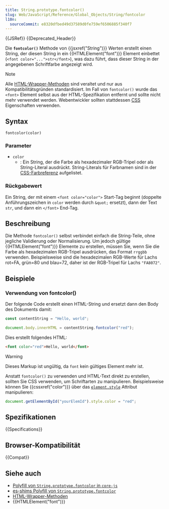 ```yaml
---
title: String.prototype.fontcolor()
slug: Web/JavaScript/Reference/Global_Objects/String/fontcolor
l10n:
  sourceCommit: e8320dfbed49d37589d0fe759ef6506885f340f7
---
```


{{JSRef}} {{Deprecated_Header}}

Die **`fontcolor()`** Methode von {{jsxref("String")}} Werten erstellt einen String, der diesen String in ein {{HTMLElement("font")}} Element einbettet (`<font color="...">str</font>`), was dazu führt, dass dieser String in der angegebenen Schriftfarbe angezeigt wird.

> [!NOTE]
> Alle [HTML-Wrapper-Methoden](/de/docs/Web/JavaScript/Reference/Global_Objects/String#html_wrapper_methods) sind veraltet und nur aus Kompatibilitätsgründen standardisiert. Im Fall von `fontcolor()` wurde das `<font>` Element selbst aus der HTML-Spezifikation entfernt und sollte nicht mehr verwendet werden. Webentwickler sollten stattdessen [CSS](/de/docs/Web/CSS) Eigenschaften verwenden.

## Syntax

```js-nolint
fontcolor(color)
```

### Parameter

- `color`
  - : Ein String, der die Farbe als hexadezimaler RGB-Tripel oder als String-Literal ausdrückt. String-Literals für Farbnamen sind in der [CSS-Farbreferenz](/de/docs/Web/CSS/color_value) aufgelistet.

### Rückgabewert

Ein String, der mit einem `<font color="color">` Start-Tag beginnt (doppelte Anführungszeichen in `color` werden durch `&quot;` ersetzt), dann der Text `str`, und dann ein `</font>` End-Tag.

## Beschreibung

Die Methode `fontcolor()` selbst verbindet einfach die String-Teile, ohne jegliche Validierung oder Normalisierung. Um jedoch gültige {{HTMLElement("font")}} Elemente zu erstellen, müssen Sie, wenn Sie die Farbe als hexadezimalen RGB-Tripel ausdrücken, das Format `rrggbb` verwenden. Beispielsweise sind die hexadezimalen RGB-Werte für Lachs rot=FA, grün=80 und blau=72, daher ist der RGB-Tripel für Lachs `"FA8072"`.

## Beispiele

### Verwendung von fontcolor()

Der folgende Code erstellt einen HTML-String und ersetzt dann den Body des Dokuments damit:

```js
const contentString = "Hello, world";

document.body.innerHTML = contentString.fontcolor("red");
```

Dies erstellt folgendes HTML:

```html
<font color="red">Hello, world</font>
```

> [!WARNING]
> Dieses Markup ist ungültig, da `font` kein gültiges Element mehr ist.

Anstatt `fontcolor()` zu verwenden und HTML-Text direkt zu erstellen, sollten Sie CSS verwenden, um Schriftarten zu manipulieren. Beispielsweise können Sie {{cssxref("color")}} über das [`element.style`](/de/docs/Web/API/HTMLElement/style) Attribut manipulieren:

```js
document.getElementById("yourElemId").style.color = "red";
```

## Spezifikationen

{{Specifications}}

## Browser-Kompatibilität

{{Compat}}

## Siehe auch

- [Polyfill von `String.prototype.fontcolor` in `core-js`](https://github.com/zloirock/core-js#ecmascript-string-and-regexp)
- [es-shims Polyfill von `String.prototype.fontcolor`](https://www.npmjs.com/package/es-string-html-methods)
- [HTML-Wrapper-Methoden](/de/docs/Web/JavaScript/Reference/Global_Objects/String#html_wrapper_methods)
- {{HTMLElement("font")}}

